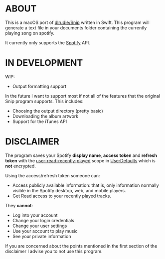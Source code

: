 ABOUT
=====
This is a macOS port of [dlrudie/Snip](https://github.com/dlrudie/Snip) written in Swift.
This program will generate a text file in your documents folder containing the currently playing song on spotify.

It currently only supports the [Spotify](https://www.spotify.com/) API.

IN DEVELOPMENT
=====
WIP:
* Output formatting support

In the future I want to support most if not all of the features that the original Snip program supports.
This includes:
* Choosing the output directory (pretty basic)
* Downloading the album artwork
* Support for the iTunes API

DISCLAIMER
=====
The program saves your Spotify **display name**, **access token** and **refresh token** with the [user-read-recently-played](https://developer.spotify.com/documentation/general/guides/authorization/scopes/#user-read-currently-playing) scope in [UserDefaults](https://developer.apple.com/documentation/foundation/userdefaults) which is **not** encrypted.

Using the access/refresh token someone can:
- Access publicly available information: that is, only information normally visible in the Spotify desktop, web, and mobile players.
- Get Read access to your recently played tracks.

They **cannot**:
- Log into your account
- Change your login credentials
- Change your user settings
- Use your account to play music
- See your private information

If you are concerned about the points mentioned in the first section of the disclaimer I advise you to not use this program.
